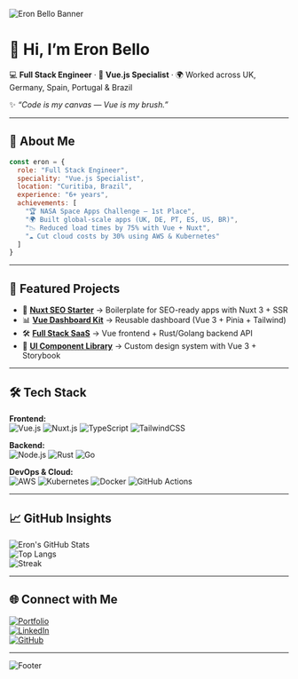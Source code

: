 <!-- Banner -->
![Eron Bello Banner](https://capsule-render.vercel.app/api?type=waving&color=2ecc71&height=200&section=header&text=Eron%20Bello%20🚀&fontSize=50&fontColor=fff&animation=twinkling)

# 👋 Hi, I’m Eron Bello  

💻 **Full Stack Engineer** · 🎨 **Vue.js Specialist** · 🌍 Worked across UK, Germany, Spain, Portugal & Brazil  

✨ *“Code is my canvas — Vue is my brush.”*  

---

## 🧩 About Me

```js
const eron = {
  role: "Full Stack Engineer",
  speciality: "Vue.js Specialist",
  location: "Curitiba, Brazil",
  experience: "6+ years",
  achievements: [
    "🏆 NASA Space Apps Challenge – 1st Place",
    "🌍 Built global-scale apps (UK, DE, PT, ES, US, BR)",
    "📉 Reduced load times by 75% with Vue + Nuxt",
    "☁️ Cut cloud costs by 30% using AWS & Kubernetes"
  ]
}
```

---

## 🚀 Featured Projects

- 🧭 [**Nuxt SEO Starter**](#) → Boilerplate for SEO-ready apps with Nuxt 3 + SSR  
- 📊 [**Vue Dashboard Kit**](#) → Reusable dashboard (Vue 3 + Pinia + Tailwind)  
- 🛠️ [**Full Stack SaaS**](#) → Vue frontend + Rust/Golang backend API  
- 🎨 [**UI Component Library**](#) → Custom design system with Vue 3 + Storybook  

---

## 🛠️ Tech Stack

**Frontend:**  
![Vue.js](https://img.shields.io/badge/Vue.js-35495E?style=flat-square&logo=vuedotjs&logoColor=4FC08D) 
![Nuxt.js](https://img.shields.io/badge/Nuxt-181717?style=flat-square&logo=nuxt.js&logoColor=4FC08D) 
![TypeScript](https://img.shields.io/badge/TypeScript-3178C6?style=flat-square&logo=typescript&logoColor=white) 
![TailwindCSS](https://img.shields.io/badge/TailwindCSS-38B2AC?style=flat-square&logo=tailwind-css&logoColor=white)  

**Backend:**  
![Node.js](https://img.shields.io/badge/Node.js-43853D?style=flat-square&logo=node.js&logoColor=white) 
![Rust](https://img.shields.io/badge/Rust-000000?style=flat-square&logo=rust&logoColor=white) 
![Go](https://img.shields.io/badge/Go-00ADD8?style=flat-square&logo=go&logoColor=white)  

**DevOps & Cloud:**  
![AWS](https://img.shields.io/badge/AWS-232F3E?style=flat-square&logo=amazon-aws&logoColor=FF9900) 
![Kubernetes](https://img.shields.io/badge/Kubernetes-326ce5.svg?style=flat-square&logo=kubernetes&logoColor=white) 
![Docker](https://img.shields.io/badge/Docker-2496ED?style=flat-square&logo=docker&logoColor=white) 
![GitHub Actions](https://img.shields.io/badge/GitHub%20Actions-2088FF?style=flat-square&logo=github-actions&logoColor=white)  

---

## 📈 GitHub Insights

![Eron's GitHub Stats](https://github-readme-stats.vercel.app/api?username=Eronbello&show_icons=true&theme=vue-dark)  
![Top Langs](https://github-readme-stats.vercel.app/api/top-langs/?username=Eronbello&layout=compact&theme=vue-dark)  
![Streak](https://streak-stats.demolab.com?user=Eronbello&theme=vue-dark&hide_border=true)  

---

## 🌐 Connect with Me

[![Portfolio](https://img.shields.io/badge/Portfolio-eron.vercel.app-black?style=for-the-badge&logo=vercel)](https://eron.vercel.app)  
[![LinkedIn](https://img.shields.io/badge/LinkedIn-eronbello-0077B5?style=for-the-badge&logo=linkedin)](https://www.linkedin.com/in/eronbello)  
[![GitHub](https://img.shields.io/badge/GitHub-EronBello-181717?style=for-the-badge&logo=github)](https://github.com/Eronbello)  

---

![Footer](https://capsule-render.vercel.app/api?type=waving&color=2ecc71&height=100&section=footer)
